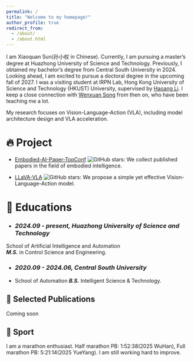 ```yaml
---
permalink: /
title: "Welcome to my homepage!"
author_profile: true
redirect_from: 
  - /about/
  - /about.html
---
```


I am Xiaoquan Sun(孙小权 in Chinese). Currently, I am pursuing a master’s degree at Huazhong University of Science and Technology. Previously, I obtained my bachelor’s degree from Central South University in 2024. Looking ahead, I am excited to pursue a doctoral degree in the upcoming fall of 2027. I was a visiting student at IRPN Lab, Hong Kong University of Science and Technology (HKUST) University, supervised by [Haoang Li](https://sites.google.com/view/haoangli/homepage). I keep a close connection with [Wenxuan Song](https://songwxuan.github.io/) from then on, who have been teaching me a lot. 

My research focuses on Vision-Language-Action (VLA), including model architecture design and VLA acceleration.

🔥 Project
======
- [Embodied-AI-Paper-TopConf](https://github.com/Songwxuan/Embodied-AI-Paper-TopConf) ![GitHub stars](https://img.shields.io/github/stars/Songwxuan/Embodied-AI-Paper-TopConf?style=social): We collect published papers in the field of embodied intelligence.

- [LLaVA-VLA](https://github.com/OpenHelix-Team/LLaVA-VLA) ![GitHub stars](https://img.shields.io/github/stars/OpenHelix-Team/LLaVA-VLA?style=social): We propose a simple yet effective Vision-Language-Action model.

📖 Educations
======
- ### *2024.09 - present, Huazhong University of Science and Technology*
School of Artificial Intelligence and Automation                              
  ***M.S.*** in Control Science and Engineering.
- ### *2020.09 - 2024.06, Central South University*
-  School of Automation
  ***B.S.*** Intelligent Science & Technology. &nbsp;&nbsp;&nbsp; 

 📝 Selected Publications 
------
Coming soon 

🏀 Sport
------
I am a marathon enthusiast.
Half marathon PB: 1:52:38(2025 WuHan),
Full marathon PB: 5:21:14(2025 YueYang).
I am still working hard to improve.
